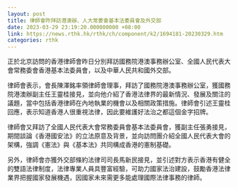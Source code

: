 ```yaml
---
layout: post
title: 律師會昨拜訪港澳辦、人大常委會基本法委員會及外交部
date: 2023-03-29 23:19:20.000000000 +08:00
link: https://news.rthk.hk/rthk/ch/component/k2/1694181-20230329.htm
categories: rthk
---
```


正於北京訪問的香港律師會昨日分別拜訪國務院港澳事務辦公室、全國人民代表大會常務委會香港基本法委員會，以及中華人民共和國外交部。

律師會表示，會長陳澤銘率領律師會理事，拜訪了國務院港澳事務辦公室，獲國務院港澳辦副主任王靈桂接見，並向他介紹了香港法律界的最新情況、發展及關注的議題，當中包括香港律師在內地執業的機會以及相關政策措施。律師會引述王靈桂回應，表示知道香港人很重視法律，因此要維護好法治之都這個金字招牌。

律師會又拜訪了全國人民代表大會常務委員會基本法委員會，獲副主任張勇接見，期間談論《香港國安法》的立法原意及背景，並向訪問團介紹全國人民代表大會的架構，強調《憲法》與《基本法》共同構成香港的憲制基礎。

另外，律師會亦獲外交部條約法律司司長馬新民接見，並引述對方表示香港有健全的雙語法律制度，法律專業人員具豐富經驗，可助力國家法治建設，鼓勵香港法律業界把握國家發展機遇，因國家未來需更多能處理國際法律事務的律師。
